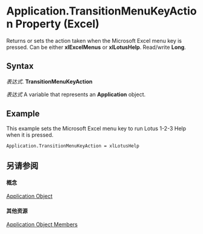 
# Application.TransitionMenuKeyAction Property (Excel)

Returns or sets the action taken when the Microsoft Excel menu key is pressed. Can be either  **xlExcelMenus** or **xlLotusHelp**. Read/write **Long**.


## Syntax

 _表达式_. **TransitionMenuKeyAction**

 _表达式_ A variable that represents an **Application** object.


## Example

This example sets the Microsoft Excel menu key to run Lotus 1-2-3 Help when it is pressed.


```
Application.TransitionMenuKeyAction = xlLotusHelp 

```


## 另请参阅


#### 概念


[Application Object](19b73597-5cf9-4f56-8227-b5211f657f6f.md)
#### 其他资源


[Application Object Members](http://msdn.microsoft.com/library/4cb9ca42-8d07-cc9c-2d80-4eb9a5921e1e%28Office.15%29.aspx)